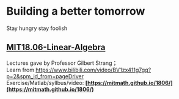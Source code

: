 # Building a better tomorrow  
Stay hungry stay foolish  


## [MIT18.06-Linear-Algebra](https://github.com/zarjun/Motivated-Learning/blob/main/MIT18.06-Linear-Algebra.md)  
Lectures gave by Professor Gilbert Strang；  
Learn from https://www.bilibili.com/video/BV1zx411g7gq?p=2&spm_id_from=pageDriver  
Exercise/Matlab/syllbus/video: **[https://mitmath.github.io/1806/](https://mitmath.github.io/1806/)**  

